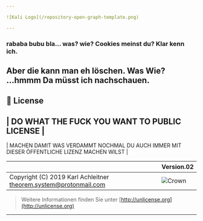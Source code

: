 ```yaml
---

![Kali Logo](/repository-open-graph-template.png)

---
```


### rababa bubu bla... was?  wie? Cookies meinst du? Klar  kenn ich.
## Aber die kann man eh löschen. Was Wie? ...hmmm Da müsst ich nachschauen.

## 📄 License

| DO WHAT THE FUCK YOU WANT TO PUBLIC LICENSE |
---
| MACHEN DAMIT WAS VERDAMMT NOCHMAL DU AUCH IMMER MIT DIESER ÖFFENTLICHE LIZENZ MACHEN WILST |

| | Version.02  |
|- | -|
| Copyright (C) 2019 Karl Achleitner theorem.system@protonmail.com |![Crown](https://7pub.github.io/_site/license/WTFPL/wtfpl-badge-4.png) |
  > Weitere Informationen finden Sie unter [http://unlicense.org](http://unlicense.org)
  ---
